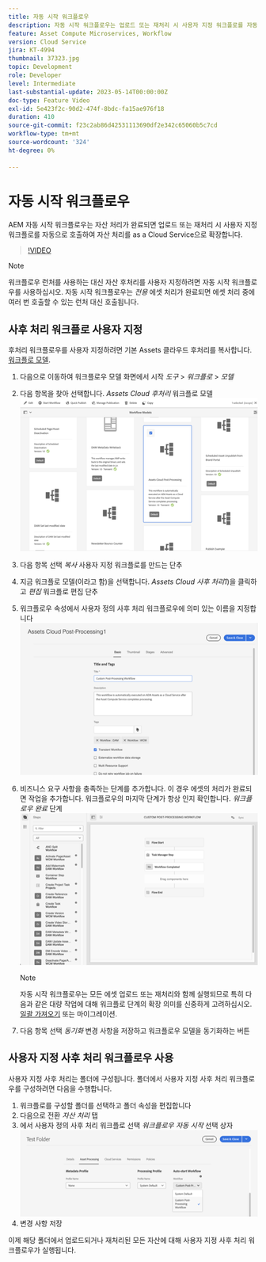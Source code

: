 ```yaml
---
title: 자동 시작 워크플로우
description: 자동 시작 워크플로우는 업로드 또는 재처리 시 사용자 지정 워크플로를 자동으로 호출하여 자산 처리를 확장합니다.
feature: Asset Compute Microservices, Workflow
version: Cloud Service
jira: KT-4994
thumbnail: 37323.jpg
topic: Development
role: Developer
level: Intermediate
last-substantial-update: 2023-05-14T00:00:00Z
doc-type: Feature Video
exl-id: 5e423f2c-90d2-474f-8bdc-fa15ae976f18
duration: 410
source-git-commit: f23c2ab86d42531113690df2e342c65060b5c7cd
workflow-type: tm+mt
source-wordcount: '324'
ht-degree: 0%

---
```


# 자동 시작 워크플로우

AEM 자동 시작 워크플로우는 자산 처리가 완료되면 업로드 또는 재처리 시 사용자 지정 워크플로를 자동으로 호출하여 자산 처리를 as a Cloud Service으로 확장합니다.

>[!VIDEO](https://video.tv.adobe.com/v/37323?quality=12&learn=on)

>[!NOTE]
>
>워크플로우 런처를 사용하는 대신 자산 후처리를 사용자 지정하려면 자동 시작 워크플로우를 사용하십시오. 자동 시작 워크플로우는 _전용_ 에셋 처리가 완료되면 에셋 처리 중에 여러 번 호출할 수 있는 런처 대신 호출됩니다.

## 사후 처리 워크플로 사용자 지정

후처리 워크플로우를 사용자 지정하려면 기본 Assets 클라우드 후처리를 복사합니다. [워크플로 모델](../../foundation/workflow/use-the-workflow-editor.md).

1. 다음으로 이동하여 워크플로우 모델 화면에서 시작 _도구_ > _워크플로_ > _모델_
2. 다음 항목을 찾아 선택합니다. _Assets Cloud 후처리_ 워크플로 모델<br/>
   ![Assets Cloud 후처리 워크플로우 모델 선택](assets/auto-start-workflow-select-workflow.png)
3. 다음 항목 선택 _복사_ 사용자 지정 워크플로를 만드는 단추
4. 지금 워크플로 모델(이라고 함)을 선택합니다. _Assets Cloud 사후 처리1_)을 클릭하고 _편집_ 워크플로 편집 단추
5. 워크플로우 속성에서 사용자 정의 사후 처리 워크플로우에 의미 있는 이름을 지정합니다<br/>
   ![이름 변경](assets/auto-start-workflow-change-name.png)
6. 비즈니스 요구 사항을 충족하는 단계를 추가합니다. 이 경우 에셋의 처리가 완료되면 작업을 추가합니다. 워크플로우의 마지막 단계가 항상 인지 확인합니다. _워크플로우 완료_ 단계<br/>
   ![워크플로우 단계 추가](assets/auto-start-workflow-customize-steps.png)

   >[!NOTE]
   >
   >자동 시작 워크플로우는 모든 에셋 업로드 또는 재처리와 함께 실행되므로 특히 다음과 같은 대량 작업에 대해 워크플로 단계의 확장 의미를 신중하게 고려하십시오. [일괄 가져오기](../../cloud-service/migration/bulk-import.md) 또는 마이그레이션.

7. 다음 항목 선택 _동기화_ 변경 사항을 저장하고 워크플로우 모델을 동기화하는 버튼

## 사용자 지정 사후 처리 워크플로우 사용

사용자 지정 사후 처리는 폴더에 구성됩니다. 폴더에서 사용자 지정 사후 처리 워크플로우를 구성하려면 다음을 수행합니다.

1. 워크플로를 구성할 폴더를 선택하고 폴더 속성을 편집합니다
2. 다음으로 전환 _자산 처리_ 탭
3. 에서 사용자 정의 사후 처리 워크플로 선택 _워크플로우 자동 시작_ 선택 상자<br/>
   ![사후 처리 워크플로 설정](assets/auto-start-workflow-set-workflow.png)
4. 변경 사항 저장

이제 해당 폴더에서 업로드되거나 재처리된 모든 자산에 대해 사용자 지정 사후 처리 워크플로우가 실행됩니다.
